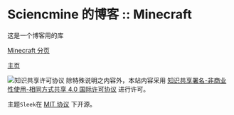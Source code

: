 # Sciencmine 的博客 :: Minecraft

这是一个博客用的库

[Minecraft 分页](https://sciencmine.github.io/minecraft)

[主页](https://sciencmine.github.io)

![知识共享许可协议](https://i.creativecommons.org/l/by-nc-sa/4.0/88x31.png)
除特殊说明之内容外，本站内容采用 [知识共享署名-非商业性使用-相同方式共享 4.0 国际许可协议](http://creativecommons.org/licenses/by-nc-sa/4.0/) 进行许可。

主题`Sleek`在 [MIT 协议](https://opensource.org/licenses/MIT) 下开源。
